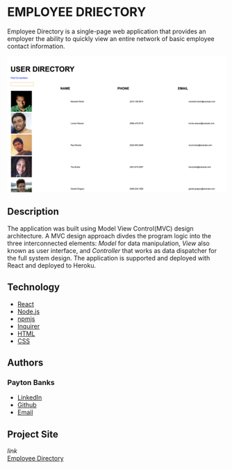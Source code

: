 # EMPLOYEE DRIECTORY
Employee Directory is a single-page web application that provides an employer the ability to quickly view an entire network of basic employee contact information.

![](public/images/shot1.png)
## Description
The application was built using Model View Control(MVC) design architecture. A MVC design approach divdes the program logic into the three interconnected elements: *Model* for data manipulation, *View* also known as user interface, and *Controller* that works as data dispatcher for the full system design. The application is supported and deployed with React and deployed to Heroku.

## Technology
* [React](https://reactjs.org/docs/design-principles.html)
* [Node.js](https://nodejs.org/en/)
* [npmjs](https://docs.npmjs.com/)
* [Inquirer](https://www.npmjs.com/package/inquirer)
* [HTML](https://developer.mozilla.org/en-US/docs/Web/HTML)
* [CSS](https://developer.mozilla.org/en-US/docs/Web/CSS)

## Authors
### Payton Banks
- [LinkedIn](https://www.linkedin.com/feed/)
- [Github](https://github.com/paytonbanks)
- [Email](mailto:payton.banks@gmail.com)

## Project Site
*link*\
[Employee Directory](https://paytonbanks.github.io/user-directory/)